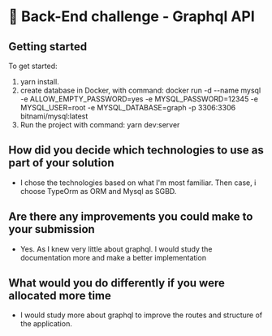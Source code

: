 # 👾 Back-End challenge - Graphql API

## Getting started
To get started: 
1) yarn install.
2) create database in Docker, with command:
docker run -d --name mysql -e ALLOW_EMPTY_PASSWORD=yes -e MYSQL_PASSWORD=12345 -e MYSQL_USER=root -e MYSQL_DATABASE=graph -p 3306:3306 bitnami/mysql:latest
3) Run the project with command: yarn dev:server

## How did you decide which technologies to use as part of your solution
- I chose the technologies based on what I'm most familiar. Then case, i choose TypeOrm as ORM and Mysql as SGBD.
## Are there any improvements you could make to your submission
- Yes. As I knew very little about graphql. I would study the documentation more and make a better implementation
## What would you do differently if you were allocated more time
- I would study more about graphql to improve the routes and structure of the application.
